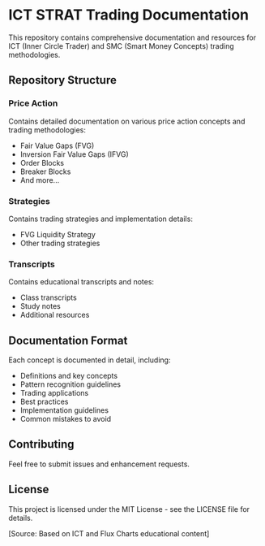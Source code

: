 # ICT STRAT Trading Documentation

This repository contains comprehensive documentation and resources for ICT (Inner Circle Trader) and SMC (Smart Money Concepts) trading methodologies.

## Repository Structure

### Price Action
Contains detailed documentation on various price action concepts and trading methodologies:
- Fair Value Gaps (FVG)
- Inversion Fair Value Gaps (IFVG)
- Order Blocks
- Breaker Blocks
- And more...

### Strategies
Contains trading strategies and implementation details:
- FVG Liquidity Strategy
- Other trading strategies

### Transcripts
Contains educational transcripts and notes:
- Class transcripts
- Study notes
- Additional resources

## Documentation Format

Each concept is documented in detail, including:
- Definitions and key concepts
- Pattern recognition guidelines
- Trading applications
- Best practices
- Implementation guidelines
- Common mistakes to avoid

## Contributing

Feel free to submit issues and enhancement requests.

## License

This project is licensed under the MIT License - see the LICENSE file for details.

[Source: Based on ICT and Flux Charts educational content] 